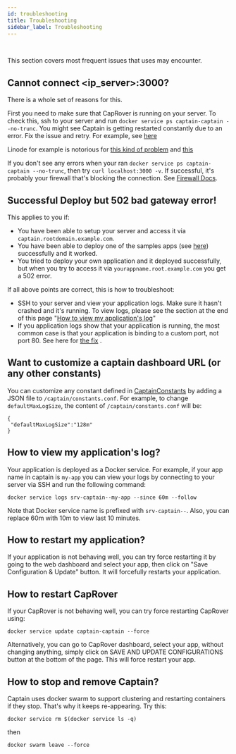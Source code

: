 ```yaml
---
id: troubleshooting
title: Troubleshooting
sidebar_label: Troubleshooting
---
```


<br/>

This section covers most frequent issues that uses may encounter.

## Cannot connect <ip_server>:3000?
There is a whole set of reasons for this.

First you need to make sure that CapRover is running on your server. To check this, ssh to your server and run `docker service ps captain-captain --no-trunc`. You might see Captain is getting restarted constantly due to an error. Fix the issue and retry. For example, see [here](https://github.com/githubsaturn/captainduckduck/issues/14#issuecomment-345447689)

Linode for example is notorious for [this kind of problem](https://github.com/docker/machine/issues/2753#issuecomment-171822791) and [this](https://github.com/docker/machine/issues/2753#issuecomment-188353704)

If you don't see any errors when your ran `docker service ps captain-captain --no-trunc`, then try `curl localhost:3000 -v`. If successful, it's probably your firewall that's blocking the connection. See [Firewall Docs](firewall.md).

## Successful Deploy but 502 bad gateway error!
This applies to you if:
- You have been able to setup your server and access it via `captain.rootdomain.example.com`.
- You have been able to deploy one of the samples apps (see [here](https://github.com/githubsaturn/captainduckduck/tree/master/captain-sample-apps)) successfully and it worked.
- You tried to deploy your own application and it deployed successfully, but when you try to access it via `yourappname.root.example.com` you get a 502 error.

If all above points are correct, this is how to troubleshoot:
- SSH to your server and view your application logs. Make sure it hasn't crashed and it's running. To view logs, please see the section at the end of this page "[How to view my application's log](#how-to-view-my-applications-log)"
- If you application logs show that your application is running, the most common case is that your application is binding to a custom port, not port 80. See here for [the fix](https://github.com/githubsaturn/captainduckduck/issues/130) .

## Want to customize a captain dashboard URL (or any other constants)
You can customize any constant defined in [CaptainConstants](https://github.com/githubsaturn/captainduckduck/blob/master/app-backend/src/utils/CaptainConstants.js) by adding a JSON file to `/captain/constants.conf`. For example, to change `defaultMaxLogSize`, the content of `/captain/constants.conf` will be:
```
{
 "defaultMaxLogSize":"128m"
}
```


## How to view my application's log?
Your application is deployed as a Docker service. For example, if your app name in captain is `my-app` you can view your logs by connecting to your server via SSH and run the following command:
```
docker service logs srv-captain--my-app --since 60m --follow
```

Note that Docker service name is prefixed with `srv-captain--`. Also, you can replace 60m with 10m to view last 10 minutes.

## How to restart my application?
If your application is not behaving well, you can try force restarting it by going to the web dashboard and select your app, then click on "Save Configuration & Update" button. It will forcefully restarts your application.

## How to restart CapRover
If your CapRover is not behaving well, you can try force restarting CapRover using:
```
docker service update captain-captain --force
```

Alternatively, you can go to CapRover dashboard, select your app, without changing anything, simply click on SAVE AND UPDATE CONFIGURATIONS button at the bottom of the page. This will force restart your app.

## How to stop and remove Captain?
Captain uses docker swarm to support clustering and restarting containers if they stop. That's why it keeps re-appearing. Try this:

`docker service rm $(docker service ls -q)`

then

`docker swarm leave --force`

